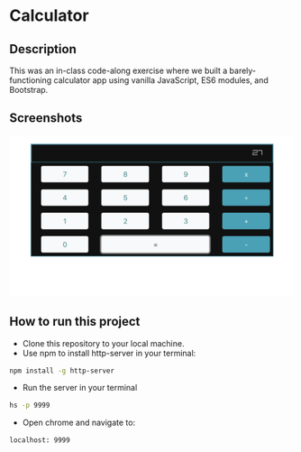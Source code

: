 # Calculator

## Description
This was an in-class code-along exercise where we built a barely-functioning calculator app using vanilla JavaScript, ES6 modules, and Bootstrap.

## Screenshots
![main screen shot](./screenshots/pic.png)

## How to run this project
* Clone this repository to your local machine.
* Use npm to install http-server in your terminal:
```sh
npm install -g http-server
```
* Run the server in your terminal
```sh
hs -p 9999
```
* Open chrome and navigate to:
```
localhost: 9999
```
